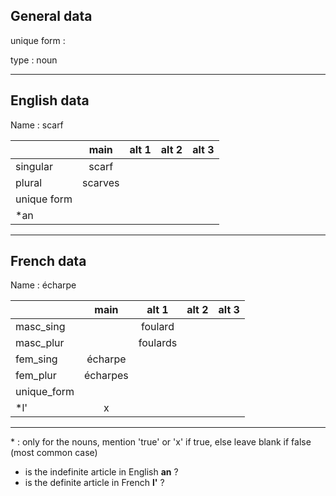 ## General data

unique form :

type : noun

---

## English data

Name : scarf

|             |  main   | alt 1 | alt 2 | alt 3 |
| :---------- | :-----: | :---: | :---: | ----- |
| singular    |  scarf  |       |       |       |
| plural      | scarves |       |       |       |
| unique form |         |       |       |       |
| \*an        |         |       |       |       |

---

## French data

Name : écharpe

|             |   main   |  alt 1   | alt 2 | alt 3 |
| :---------- | :------: | :------: | :---: | :---: |
| masc_sing   |          | foulard  |       |       |
| masc_plur   |          | foulards |       |       |
| fem_sing    | écharpe  |          |       |       |
| fem_plur    | écharpes |          |       |       |
| unique_form |          |          |       |       |
| \*l'        |    x     |          |       |       |

---

\* : only for the nouns, mention 'true' or 'x' if true, else leave blank if false (most common case)

- is the indefinite article in English **an** ?
- is the definite article in French **l'** ?
